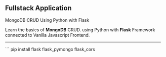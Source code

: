 ## Fullstack Application 
MongoDB CRUD Using Python with Flask

Learn the basics of **MongoDB** CRUD. 
using Python with **Flask** Framework connected to Vanilla Javascript Frontend.

<hr>
```
pip install flask flask_pymongo flask_cors

```


